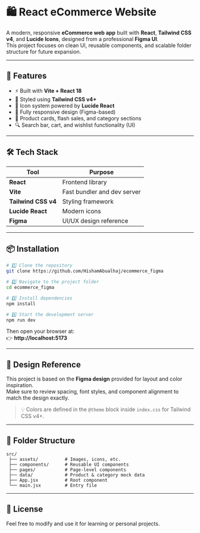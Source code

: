 # 🛍️ React eCommerce Website

A modern, responsive **eCommerce web app** built with **React**, **Tailwind CSS v4**, and **Lucide Icons**, designed from a professional **Figma UI**.  
This project focuses on clean UI, reusable components, and scalable folder structure for future expansion.

---

## 🚀 Features

- ⚡ Built with **Vite + React 18**
- 🎨 Styled using **Tailwind CSS v4+**
- 🧩 Icon system powered by **Lucide React**
- 📱 Fully responsive design (Figma-based)
- 🛒 Product cards, flash sales, and category sections
- 🔍 Search bar, cart, and wishlist functionality (UI)

---

## 🛠️ Tech Stack

| Tool | Purpose |
|------|----------|
| **React** | Frontend library |
| **Vite** | Fast bundler and dev server |
| **Tailwind CSS v4** | Styling framework |
| **Lucide React** | Modern icons |
| **Figma** | UI/UX design reference |

---

## 📦 Installation

```bash
# 1️⃣ Clone the repository
git clone https://github.com/HishamAbualhaj/ecommerce_figma

# 2️⃣ Navigate to the project folder
cd ecommerce_figma

# 3️⃣ Install dependencies
npm install

# 4️⃣ Start the development server
npm run dev
```

Then open your browser at:  
👉 **http://localhost:5173**

---

## 🎨 Design Reference

This project is based on the **Figma design** provided for layout and color inspiration.  
Make sure to review spacing, font styles, and component alignment to match the design exactly.

> 💡 Colors are defined in the `@theme` block inside `index.css` for Tailwind CSS v4+.

---

## 📁 Folder Structure

```
src/
 ├── assets/          # Images, icons, etc.
 ├── components/      # Reusable UI components
 ├── pages/           # Page-level components
 ├── data/            # Product & category mock data
 ├── App.jsx          # Root component
 └── main.jsx         # Entry file
```

---





## 🧾 License
Feel free to modify and use it for learning or personal projects.
